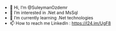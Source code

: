 - 👋 Hi, I’m @SuleymanOzdemr
- 👀 I’m interested in .Net and MsSql
- 🌱 I’m currently learning .Net technologies
- 📫 How to reach me 
   Linkedln : https://l24.im/UgF8

<!---
SuleymanOzdemr/SuleymanOzdemr is a ✨ special ✨ repository because its `README.md` (this file) appears on your GitHub profile.
You can click the Preview link to take a look at your changes.
--->
